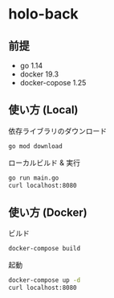 # holo-back

## 前提
- go 1.14
- docker 19.3
- docker-copose 1.25

## 使い方 (Local)

依存ライブラリのダウンロード
```bash
go mod download
```

ローカルビルド & 実行
```bash
go run main.go
curl localhost:8080
```

## 使い方 (Docker)

ビルド
```bash
docker-compose build
```

起動
```bash
docker-compose up -d
curl localhost:8080
```
